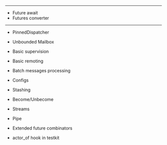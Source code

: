 -------------------------

* Future await
* Futures converter

-------------------------

* PinnedDispatcher
* Unbounded Mailbox
* Basic supervision
* Basic remoting
* Batch messages processing
* Configs
* Stashing
* Become/Unbecome
* Streams
* Pipe

* Extended future combinators
* actor_of hook in testkit